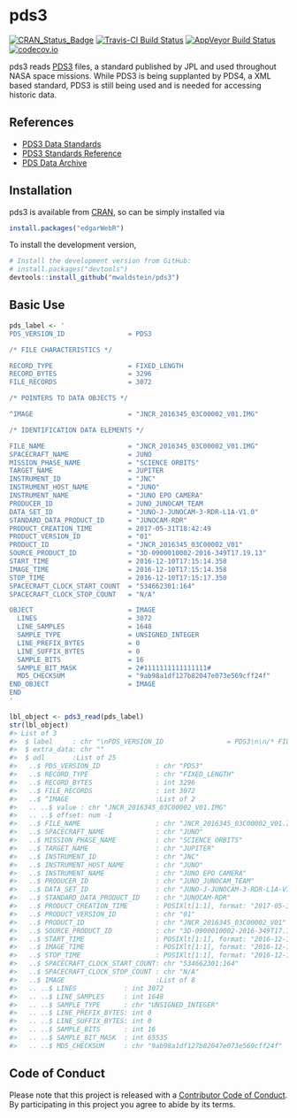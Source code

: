 
<!-- README.md is generated from README.Rmd. Please edit that file -->
pds3
====

[![CRAN\_Status\_Badge](http://www.r-pkg.org/badges/version/pds3)](https://cran.r-project.org/package=pds3) [![Travis-CI Build Status](https://travis-ci.org/mwaldstein/pds3.svg?branch=master)](https://travis-ci.org/mwaldstein/pds3) [![AppVeyor Build Status](https://ci.appveyor.com/api/projects/status/github/mwaldstein/pds3?branch=master&svg=true)](https://ci.appveyor.com/project/mwaldstein/pds3) [![codecov.io](https://codecov.io/github/mwaldstein/pds3/coverage.svg?branch=master)](https://codecov.io/github/mwaldstein/pds3?branch=master)

pds3 reads [PDS3](https://pds.jpl.nasa.gov/datastandards/pds3/) files, a standard published by JPL and used throughout NASA space missions. While PDS3 is being supplanted by PDS4, a XML based standard, PDS3 is still being used and is needed for accessing historic data.

References
----------

-   [PDS3 Data Standards](https://pds.jpl.nasa.gov/datastandards/pds3/)
-   [PDS3 Standards Reference](https://pds.jpl.nasa.gov/datastandards/pds3/standards/)
-   [PDS Data Archive](https://pds.jpl.nasa.gov/)

Installation
------------

pds3 is available from [CRAN](https://CRAN.R-project.org), so can be simply installed via

``` r
install.packages("edgarWebR")
```

To install the development version,

``` r
# Install the development version from GitHub:
# install.packages("devtools")
devtools::install_github("mwaldstein/pds3")
```

Basic Use
---------

``` r
pds_label <- '
PDS_VERSION_ID                = PDS3

/* FILE CHARACTERISTICS */

RECORD_TYPE                   = FIXED_LENGTH
RECORD_BYTES                  = 3296
FILE_RECORDS                  = 3072

/* POINTERS TO DATA OBJECTS */

^IMAGE                        = "JNCR_2016345_03C00002_V01.IMG"

/* IDENTIFICATION DATA ELEMENTS */

FILE_NAME                     = "JNCR_2016345_03C00002_V01.IMG"
SPACECRAFT_NAME               = JUNO
MISSION_PHASE_NAME            = "SCIENCE ORBITS"
TARGET_NAME                   = JUPITER
INSTRUMENT_ID                 = "JNC"
INSTRUMENT_HOST_NAME          = "JUNO"
INSTRUMENT_NAME               = "JUNO EPO CAMERA"
PRODUCER_ID                   = JUNO_JUNOCAM_TEAM
DATA_SET_ID                   = "JUNO-J-JUNOCAM-3-RDR-L1A-V1.0"
STANDARD_DATA_PRODUCT_ID      = "JUNOCAM-RDR"
PRODUCT_CREATION_TIME         = 2017-05-31T18:42:49
PRODUCT_VERSION_ID            = "01"
PRODUCT_ID                    = "JNCR_2016345_03C00002_V01"
SOURCE_PRODUCT_ID             = "3D-0900010002-2016-349T17.19.13"
START_TIME                    = 2016-12-10T17:15:14.358
IMAGE_TIME                    = 2016-12-10T17:15:14.358
STOP_TIME                     = 2016-12-10T17:15:17.350
SPACECRAFT_CLOCK_START_COUNT  = "534662301:164"
SPACECRAFT_CLOCK_STOP_COUNT   = "N/A"

OBJECT                        = IMAGE
  LINES                       = 3072
  LINE_SAMPLES                = 1648
  SAMPLE_TYPE                 = UNSIGNED_INTEGER
  LINE_PREFIX_BYTES           = 0
  LINE_SUFFIX_BYTES           = 0
  SAMPLE_BITS                 = 16
  SAMPLE_BIT_MASK             = 2#1111111111111111#
  MD5_CHECKSUM                = "9ab98a1df127b82047e073e569cff24f"
END_OBJECT                    = IMAGE
END
'

lbl_object <- pds3_read(pds_label)
str(lbl_object)
#> List of 3
#>  $ label     : chr "\nPDS_VERSION_ID                = PDS3\n\n/* FILE CHARACTERISTICS */\n\nRECORD_TYPE                   = FIXED_L"| __truncated__
#>  $ extra_data: chr ""
#>  $ odl       :List of 25
#>   ..$ PDS_VERSION_ID              : chr "PDS3"
#>   ..$ RECORD_TYPE                 : chr "FIXED_LENGTH"
#>   ..$ RECORD_BYTES                : int 3296
#>   ..$ FILE_RECORDS                : int 3072
#>   ..$ ^IMAGE                      :List of 2
#>   .. ..$ value : chr "JNCR_2016345_03C00002_V01.IMG"
#>   .. ..$ offset: num -1
#>   ..$ FILE_NAME                   : chr "JNCR_2016345_03C00002_V01.IMG"
#>   ..$ SPACECRAFT_NAME             : chr "JUNO"
#>   ..$ MISSION_PHASE_NAME          : chr "SCIENCE ORBITS"
#>   ..$ TARGET_NAME                 : chr "JUPITER"
#>   ..$ INSTRUMENT_ID               : chr "JNC"
#>   ..$ INSTRUMENT_HOST_NAME        : chr "JUNO"
#>   ..$ INSTRUMENT_NAME             : chr "JUNO EPO CAMERA"
#>   ..$ PRODUCER_ID                 : chr "JUNO_JUNOCAM_TEAM"
#>   ..$ DATA_SET_ID                 : chr "JUNO-J-JUNOCAM-3-RDR-L1A-V1.0"
#>   ..$ STANDARD_DATA_PRODUCT_ID    : chr "JUNOCAM-RDR"
#>   ..$ PRODUCT_CREATION_TIME       : POSIXlt[1:1], format: "2017-05-31 18:42:49"
#>   ..$ PRODUCT_VERSION_ID          : chr "01"
#>   ..$ PRODUCT_ID                  : chr "JNCR_2016345_03C00002_V01"
#>   ..$ SOURCE_PRODUCT_ID           : chr "3D-0900010002-2016-349T17.19.13"
#>   ..$ START_TIME                  : POSIXlt[1:1], format: "2016-12-10 17:15:14"
#>   ..$ IMAGE_TIME                  : POSIXlt[1:1], format: "2016-12-10 17:15:14"
#>   ..$ STOP_TIME                   : POSIXlt[1:1], format: "2016-12-10 17:15:17"
#>   ..$ SPACECRAFT_CLOCK_START_COUNT: chr "534662301:164"
#>   ..$ SPACECRAFT_CLOCK_STOP_COUNT : chr "N/A"
#>   ..$ IMAGE                       :List of 8
#>   .. ..$ LINES            : int 3072
#>   .. ..$ LINE_SAMPLES     : int 1648
#>   .. ..$ SAMPLE_TYPE      : chr "UNSIGNED_INTEGER"
#>   .. ..$ LINE_PREFIX_BYTES: int 0
#>   .. ..$ LINE_SUFFIX_BYTES: int 0
#>   .. ..$ SAMPLE_BITS      : int 16
#>   .. ..$ SAMPLE_BIT_MASK  : int 65535
#>   .. ..$ MD5_CHECKSUM     : chr "9ab98a1df127b82047e073e569cff24f"
```

Code of Conduct
---------------

Please note that this project is released with a [Contributor Code of Conduct](CODE_OF_CONDUCT.md). By participating in this project you agree to abide by its terms.
